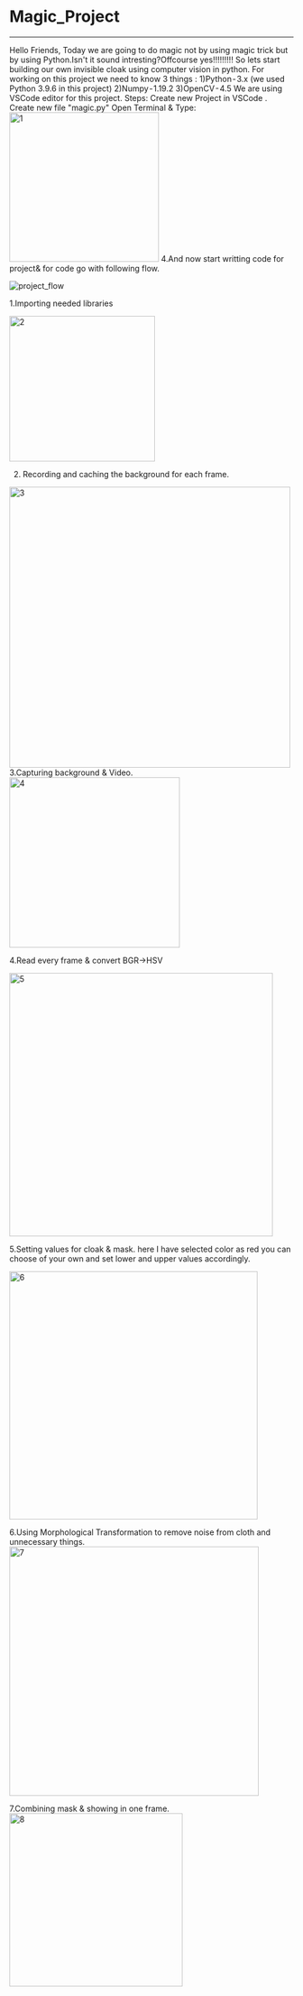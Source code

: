 # Magic_Project
---

Hello Friends,
Today we are going to do magic not by using magic trick but by using Python.Isn't it sound intresting?Offcourse yes!!!!!!!!!
So lets start building our own invisible cloak using computer vision in python.
For working on this project we need to know 3 things :
1)Python - 3.x (we used Python 3.9.6 in this project)
2)Numpy - 1.19.2
3)OpenCV - 4.5
We are using VSCode editor for this project.
Steps:
Create new Project in VSCode .
Create new file "magic.py"
Open Terminal & Type:
<img width="265" alt="1" src="https://user-images.githubusercontent.com/67435373/131543101-afe7997f-421e-40ee-96a2-3cc5302ac7b4.png">
4.And now start writting code for project& for code go with following flow.

![project_flow](https://user-images.githubusercontent.com/67435373/131524760-7632d457-3b08-4c35-85e1-47c52ac4637a.png)








1.Importing needed libraries

<img width="258" alt="2" src="https://user-images.githubusercontent.com/67435373/131543147-8ad9f80e-aa52-40a2-96b6-4cede8954d2b.png">

2. Recording and caching the background for each frame.

<img width="498" alt="3" src="https://user-images.githubusercontent.com/67435373/131543834-7ee6733d-f2d3-4a23-b9e6-08c66f94323e.png">
3.Capturing background & Video.

<img width="302" alt="4" src="https://user-images.githubusercontent.com/67435373/131543889-33e85444-9acc-4c90-9e12-b22d20542ca5.png">

4.Read every frame & convert BGR->HSV

<img width="467" alt="5" src="https://user-images.githubusercontent.com/67435373/131543943-9520f29e-13a4-408d-9535-916823d80320.png">
      
5.Setting values for cloak & mask.
here I have selected color as red you can choose of your own and set lower and upper values accordingly.
      
<img width="440" alt="6" src="https://user-images.githubusercontent.com/67435373/131544000-238b1bc4-90b1-494f-8b95-7ab56f5677b4.png">


      
6.Using Morphological Transformation to remove noise from cloth and unnecessary things.
      <img width="442" alt="7" src="https://user-images.githubusercontent.com/67435373/131544037-776f24b1-d8dd-4423-b4f2-7aa3f2f634e3.png">
      
7.Combining mask & showing in one frame.
      <img width="307" alt="8" src="https://user-images.githubusercontent.com/67435373/131544081-73d38029-9613-4311-ab3b-5da587e13137.png">
